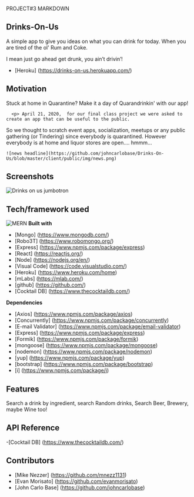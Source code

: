 PROJECT#3 MARKDOWN

## Drinks-On-Us
 A simple app to give you ideas on what you can drink for today. When you are tired of the ol' Rum and Coke.  
 
 I mean just go ahead get drunk, you ain’t drivin’!
 - [Heroku] (https://drinks-on-us.herokuapp.com/)



## Motivation
Stuck at home in Quarantine?  Make it a day of Quarandrinkin' with our app!  

      <p> April 21, 2020,  for our final class project we were asked to create an app that can be useful to the public. 
   So we thought to scratch event apps, socialization, meetups or any public gathering (or Tindering) since everybody is quarantined.
However everybody is at home and liquor stores are open….   hmmm...<p>

    ![news headline](https://github.com/johncarlobase/Drinks-On-Us/blob/master/client/public/img/news.png)
    
    

## Screenshots

![Drinks on us jumbotron](https://github.com/johncarlobase/Drinks-On-Us/blob/master/client/public/img/dou.png)

## Tech/framework used
![MERN](https://github.com/johncarlobase/Drinks-On-Us/blob/master/client/public/img/mern.jpg)
<b>Built with</b>
- [Mongo] (https://www.mongodb.com/)
- [Robo3T] (https://www.robomongo.org/)
- [Express] (https://www.npmjs.com/package/express)
- [React] (https://reactjs.org/)
- [Node] (https://nodejs.org/en/)
- [Visual Code] (https://code.visualstudio.com/)
- [Heroku] (https://www.heroku.com/home)
- [mLabs] (https://mlab.com/)
- [github] (https://github.com/)
- [Cocktail DB] (https://www.thecocktaildb.com/)

<b>Dependencies</b>
- [Axios] (https://www.npmjs.com/package/axios)
- [Concurrently] (https://www.npmjs.com/package/concurrently)
- [E-mail Validator] (https://www.npmjs.com/package/email-validator)
- [Express] (https://www.npmjs.com/package/express)
- [Formik] (https://www.npmjs.com/package/formik)
- [mongoose] (https://www.npmjs.com/package/mongoose)
- [nodemon] (https://www.npmjs.com/package/nodemon)
- [yup] (https://www.npmjs.com/package/yup)
- [bootstrap] (https://www.npmjs.com/package/bootstrap)
- [i] (https://www.npmjs.com/package/i)



## Features
Search a drink by ingredient, search Random drinks, Search Beer, Brewery, maybe Wine too!

## API Reference
-[Cocktail DB] (https://www.thecocktaildb.com/)

## Contributors
- [Mike Nezzer] (https://github.com/mnezz1131)
- [Evan Morisato] (https://github.com/evanmorisato)
- [John Carlo Base] (https://github.com/johncarlobase)



